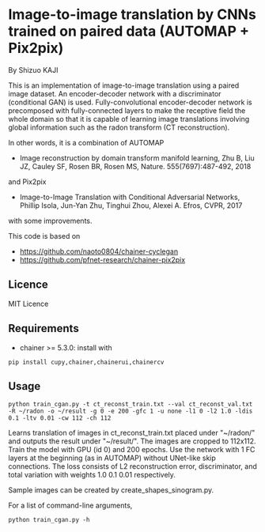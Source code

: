 Image-to-image translation by CNNs trained on paired data (AUTOMAP + Pix2pix)
=============
By Shizuo KAJI

This is an implementation of image-to-image translation using a paired image dataset.
An encoder-decoder network with a discriminator (conditional GAN) is used.
Fully-convolutional encoder-decoder network is precomposed with fully-connected layers
to make the receptive field the whole domain so that it is capable of learning image translations involving global information such as the radon transform (CT reconstruction).

In other words, it is a combination of AUTOMAP

- Image reconstruction by domain transform manifold learning,
Zhu B, Liu JZ, Cauley SF, Rosen BR, Rosen MS,
Nature. 555(7697):487-492, 2018

and Pix2pix
- Image-to-Image Translation with Conditional Adversarial Networks,
Phillip Isola, Jun-Yan Zhu, Tinghui Zhou, Alexei A. Efros, CVPR, 2017

with some improvements.

This code is based on 
- https://github.com/naoto0804/chainer-cyclegan
- https://github.com/pfnet-research/chainer-pix2pix


## Licence
MIT Licence

## Requirements
- chainer >= 5.3.0: install with 

```pip install cupy,chainer,chainerui,chainercv```

## Usage
```python train_cgan.py -t ct_reconst_train.txt --val ct_reconst_val.txt -R ~/radon -o ~/result -g 0 -e 200 -gfc 1 -u none -l1 0 -l2 1.0 -ldis 0.1 -ltv 0.01 -cw 112 -ch 112```

Learns translation of images in ct_reconst_train.txt placed under "~/radon/" and outputs the result under "~/result/". The images are cropped to 112x112.
Train the model with GPU (id 0) and 200 epochs.
Use the network with 1 FC layers at the beginning (as in AUTOMAP) without UNet-like skip connections.
The loss consists of L2 reconstruction error, discriminator, and total variation with weights 1.0 0.1 0.01 respectively.

Sample images can be created by create_shapes_sinogram.py.

For a list of command-line arguments,

```python train_cgan.py -h```
